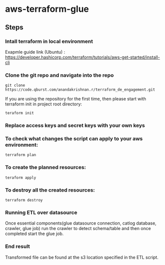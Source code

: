 # aws-terraform-glue


## Steps

### Intall terraform in local environment
Exapmle guide link (Ubuntu) : https://developer.hashicorp.com/terraform/tutorials/aws-get-started/install-cli


### Clone the git repo and navigate into the repo
```git clone https://code.qburst.com/anandakrishnan.r/terraform_de_engagement.git```


If you are using the repository for the first time, then please start with terraform init in project root directory:

```teraform init```

### Replace access keys and secret keys with your own keys

### To check what changes the script can apply to your aws environment:

```terraform plan```

### To create the planned resources:

```teraform apply```

### To destroy all the created resources:

```terraform destroy```


### Running ETL over datasource
Once essential components(glue datasource connection, catlog database, crawler, glue job)
run the crawler to detect schema/table and then once completed start the glue job.

### End result
Transformed file can be found at the s3 location specified in the ETL script.

